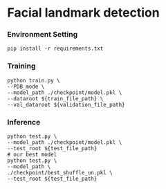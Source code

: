 # Facial landmark detection
### Environment Setting
```bash=
pip install -r requirements.txt
```

### Training
```bash=
python train.py \
--PDB_mode \
--model_path ./checkpoint/model.pkl \
--dataroot ${train_file_path} \
--val_dataroot ${validation_file_path}
``` 

### Inference
```bash=
python test.py \
--model_path ./checkpoint/model.pkl \
--test_root ${test_file_path}
# our best model
python test.py \
--model_path \
./checkpoint/best_shuffle_un.pkl \
--test_root ${test_file_path}
```
